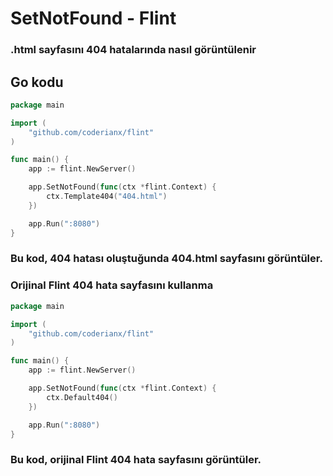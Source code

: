 # SetNotFound - Flint

### .html sayfasını 404 hatalarında nasıl görüntülenir

## Go kodu
```go
package main

import (
    "github.com/coderianx/flint"
)

func main() {
    app := flint.NewServer()

    app.SetNotFound(func(ctx *flint.Context) {
        ctx.Template404("404.html")
    })

    app.Run(":8080")
}
```
### Bu kod, 404 hatası oluştuğunda 404.html sayfasını görüntüler.

### Orijinal Flint 404 hata sayfasını kullanma
```go
package main

import (
    "github.com/coderianx/flint"
)

func main() {
    app := flint.NewServer()

    app.SetNotFound(func(ctx *flint.Context) {
        ctx.Default404()
    })

    app.Run(":8080")
}
```
### Bu kod, orijinal Flint 404 hata sayfasını görüntüler.


